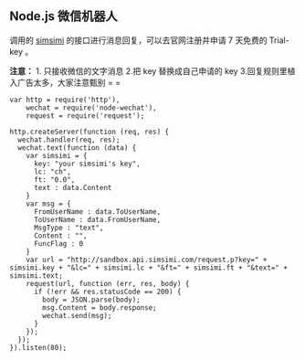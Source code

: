 ## Node.js 微信机器人 ##

调用的 [simsimi](http://www.simsimi.com/) 的接口进行消息回复，可以去官网注册并申请 7 天免费的 Trial-key 。

**注意：** 1. 只接收微信的文字消息 2.把 key 替换成自己申请的 key 3.回复规则里植入广告太多，大家注意甄别 = =

    var http = require('http'),
        wechat = require('node-wechat'),
        request = require('request');

    http.createServer(function (req, res) {
      wechat.handler(req, res);
      wechat.text(function (data) {
        var simsimi = {
          key: "your simsimi's key",
          lc: "ch",
          ft: "0.0",
          text : data.Content
        }
        var msg = {
          FromUserName : data.ToUserName,
          ToUserName : data.FromUserName,
          MsgType : "text",
          Content : "",
          FuncFlag : 0
        }
        var url = "http://sandbox.api.simsimi.com/request.p?key=" + simsimi.key + "&lc=" + simsimi.lc + "&ft=" + simsimi.ft + "&text=" + simsimi.text;
        request(url, function (err, res, body) {
          if (!err && res.statusCode == 200) {
            body = JSON.parse(body);
            msg.Content = body.response;
            wechat.send(msg);
          }
        });
      });
    }).listen(80);
